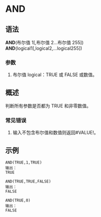 # AND

## 语法

**AND**(布尔值 1[,布尔值 2...布尔值 255])  
**AND**(logical1[,logical2,...logical255])

### 参数

1. 布尔值 logical：TRUE 或 FALSE 或数值。

## 概述

判断所有参数是否都为 TRUE 和非零数值。

### 常见错误

1. 输入不包含布尔值和数值则返回#VALUE!。

## 示例

```excel
AND(TRUE,1,TRUE)
输出：
TRUE

AND(TRUE,TRUE,FALSE)
输出：
FALSE

AND(TRUE,0)
输出：
FALSE
```

